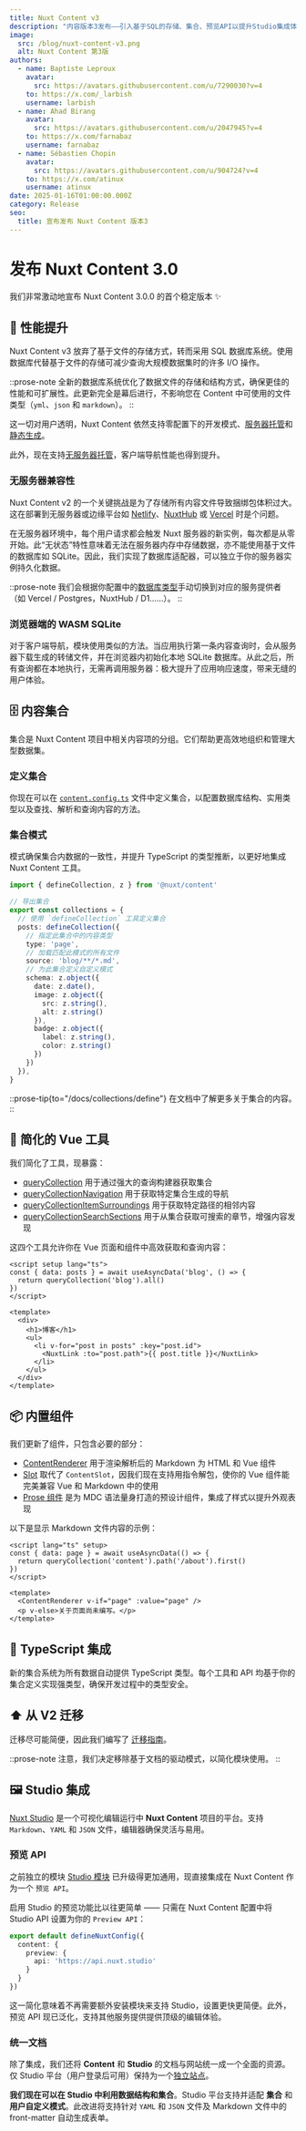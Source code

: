 ```yaml
---
title: Nuxt Content v3
description: "内容版本3发布——引入基于SQL的存储、集合、预览API以提升Studio集成体验，以及大量性能改进。"
image:
  src: /blog/nuxt-content-v3.png
  alt: Nuxt Content 第3版
authors:
  - name: Baptiste Leproux
    avatar:
      src: https://avatars.githubusercontent.com/u/7290030?v=4
    to: https://x.com/_larbish
    username: larbish
  - name: Ahad Birang
    avatar:
      src: https://avatars.githubusercontent.com/u/2047945?v=4
    to: https://x.com/farnabaz
    username: farnabaz
  - name: Sébastien Chopin
    avatar:
      src: https://avatars.githubusercontent.com/u/904724?v=4
    to: https://x.com/atinux
    username: atinux
date: 2025-01-16T01:00:00.000Z
category: Release
seo:
  title: 宣布发布 Nuxt Content 版本3
---
```


# **发布 Nuxt Content 3.0**

我们非常激动地宣布 Nuxt Content 3.0.0 的首个稳定版本 ✨

## 🚀 性能提升

Nuxt Content v3 放弃了基于文件的存储方式，转而采用 SQL 数据库系统。使用数据库代替基于文件的存储可减少查询大规模数据集时的许多 I/O 操作。

::prose-note
全新的数据库系统优化了数据文件的存储和结构方式，确保更佳的性能和可扩展性。此更新完全是幕后进行，不影响您在 Content 中可使用的文件类型（`yml`、`json` 和 `markdown`）。
::

这一切对用户透明，Nuxt Content 依然支持零配置下的开发模式、[服务器托管](/docs/deploy/server)和[静态生成](/docs/deploy/static)。

此外，现在支持[无服务器托管](/docs/deploy/serverless)，客户端导航性能也得到提升。

### 无服务器兼容性

Nuxt Content v2 的一个关键挑战是为了存储所有内容文件导致捆绑包体积过大。这在部署到无服务器或边缘平台如 [Netlify](https://netlify.com)、[NuxtHub](https://hub.nuxt.com) 或 [Vercel](https://vercel.com) 时是个问题。

在无服务器环境中，每个用户请求都会触发 Nuxt 服务器的新实例，每次都是从零开始。此“无状态”特性意味着无法在服务器内存中存储数据，亦不能使用基于文件的数据库如 SQLite。因此，我们实现了数据库适配器，可以独立于你的服务器实例持久化数据。

::prose-note
我们会根据你配置中的[数据库类型](https://cfec52f9.content-f0q.pages.dev/docs/getting-started/configuration#database)手动切换到对应的服务提供者（如 Vercel / Postgres，NuxtHub / D1……）。
::

### 浏览器端的 WASM SQLite

对于客户端导航，模块使用类似的方法。当应用执行第一条内容查询时，会从服务器下载生成的转储文件，并在浏览器内初始化本地 SQLite 数据库。从此之后，所有查询都在本地执行，无需再调用服务器：极大提升了应用响应速度，带来无缝的用户体验。

## 🗄️ 内容集合

集合是 Nuxt Content 项目中相关内容项的分组。它们帮助更高效地组织和管理大型数据集。

### **定义集合**

你现在可以在 [`content.config.ts`](/docs/getting-started/configuration) 文件中定义集合，以配置数据库结构、实用类型以及查找、解析和查询内容的方法。

### **集合模式**

模式确保集合内数据的一致性，并提升 TypeScript 的类型推断，以更好地集成 Nuxt Content 工具。

```ts [content.config.ts]
import { defineCollection, z } from '@nuxt/content'

// 导出集合
export const collections = {
  // 使用 `defineCollection` 工具定义集合
  posts: defineCollection({
    // 指定此集合中的内容类型
    type: 'page',
    // 加载匹配此模式的所有文件
    source: 'blog/**/*.md',
    // 为此集合定义自定义模式
    schema: z.object({
      date: z.date(),
      image: z.object({
        src: z.string(),
        alt: z.string()
      }),
      badge: z.object({
        label: z.string(),
        color: z.string()
      })
    })
  }),
}
```

::prose-tip{to="/docs/collections/define"}
在文档中了解更多关于集合的内容。
::

## 🔧 简化的 Vue 工具

我们简化了工具，现暴露：

- [queryCollection](/docs/utils/query-collection) 用于通过强大的查询构建器获取集合
- [queryCollectionNavigation](/docs/utils/query-collection-navigation) 用于获取特定集合生成的导航
- [queryCollectionItemSurroundings](/docs/utils/query-collection-item-surroundings) 用于获取特定路径的相邻内容
- [queryCollectionSearchSections](/docs/utils/query-collection-search-sections) 用于从集合获取可搜索的章节，增强内容发现

这四个工具允许你在 Vue 页面和组件中高效获取和查询内容：

```vue [pages/blog.vue]
<script setup lang="ts">
const { data: posts } = await useAsyncData('blog', () => {
  return queryCollection('blog').all()
})
</script>

<template>
  <div>
    <h1>博客</h1>
    <ul>
      <li v-for="post in posts" :key="post.id">
        <NuxtLink :to="post.path">{{ post.title }}</NuxtLink>
      </li>
    </ul>
  </div>
</template>
```

## 📦 内置组件

我们更新了组件，只包含必要的部分：

- [ContentRenderer](/docs/components/content-renderer) 用于渲染解析后的 Markdown 为 HTML 和 Vue 组件
- [Slot](/docs/components/slot) 取代了 `ContentSlot`，因我们现在支持用指令解包，使你的 Vue 组件能完美兼容 Vue 和 Markdown 中的使用
- [Prose 组件](/docs/components/prose) 是为 MDC 语法量身打造的预设计组件，集成了样式以提升外观表现

以下是显示 Markdown 文件内容的示例：

```vue [pages/about.vue]
<script lang="ts" setup>
const { data: page } = await useAsyncData(() => {
  return queryCollection('content').path('/about').first()
})
</script>

<template>
  <ContentRenderer v-if="page" :value="page" />
  <p v-else>关于页面尚未编写。</p>
</template>
```

## 🔷 TypeScript 集成

新的集合系统为所有数据自动提供 TypeScript 类型。每个工具和 API 均基于你的集合定义实现强类型，确保开发过程中的类型安全。

## ⬆️ 从 V2 迁移

迁移尽可能简便，因此我们编写了 [迁移指南](/docs/getting-started/migration)。

::prose-note
注意，我们决定移除基于文档的驱动模式，以简化模块使用。
::

## 🖼️ Studio 集成

[Nuxt Studio](/studio) 是一个可视化编辑运行中 **Nuxt Content** 项目的平台。支持 `Markdown`、`YAML` 和 `JSON` 文件，编辑器确保灵活与易用。

### 预览 API

之前独立的模块 [Studio 模块](https://github.com/nuxtlabs/studio-module) 已升级得更加通用，现直接集成在 Nuxt Content 作为一个 `预览 API`。

启用 Studio 的预览功能比以往更简单 —— 只需在 Nuxt Content 配置中将 Studio API 设置为你的 `Preview API`：

```ts [nuxt.config.ts]
export default defineNuxtConfig({
  content: {
    preview: {
      api: 'https://api.nuxt.studio'
    }
  }
})
```

这一简化意味着不再需要额外安装模块来支持 Studio，设置更快更简便。此外，预览 API 现已泛化，支持其他服务提供提供顶级的编辑体验。

### **统一文档**

除了集成，我们还将 **Content** 和 **Studio** 的文档与网站统一成一个全面的资源。仅 Studio 平台（用户登录后可用）保持为一个[独立站点](https://nuxt.studio)。

**我们现在可以在 Studio 中利用数据结构和集合**。Studio 平台支持并适配 **集合** 和 **用户自定义模式**。此改进将支持针对 `YAML` 和 `JSON` 文件及 Markdown 文件中的 front-matter 自动生成表单。